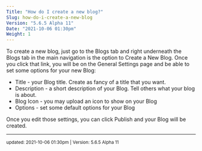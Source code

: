 ```yaml
---
Title: "How do I create a new blog?"
Slug: how-do-i-create-a-new-blog
Version: "5.6.5 Alpha 11"
Date: "2021-10-06 01:30pm"
Weight: 1
---
```


<p>To create a new blog, just go to the Blogs tab and right underneath the Blogs tab in the main navigation is the option to Create a New Blog.  Once you click that link, you will be on the General Settings page and be able to set some options for your new Blog:</p>
<div class="restore"><ul>
<li>Title - your Blog title. Create as fancy of a title that you want.</li>
<li>Description - a short description of your Blog. Tell others what your blog is about. </li>
<li>Blog Icon - you may upload an icon to show on your Blog</li>
<li>Options - set some default options for your Blog</li>
</ul></div>
<p>Once you edit those settings, you can click Publish and your Blog will be created.</p>

<hr>
<small>
updated: 2021-10-06 01:30pm | Version: 5.6.5 Alpha 11
</small>